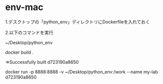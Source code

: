 # env-mac

1.デスクトップの「python_env」ディレクトリにDockerfileを入れておく

2.以下のコマンドを実行

~/Desktop/python_env

docker build .

=>Successfully built d723190a8650

docker run -p 8888:8888 -v ~/Desktop/python_env:/work --name my-lab d723190a8650

